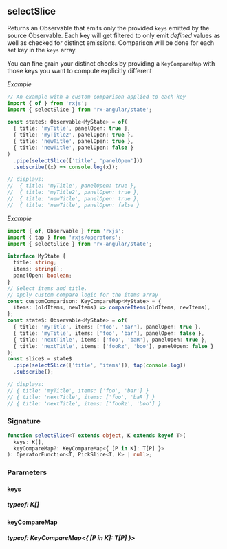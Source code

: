 ## selectSlice

Returns an Observable that emits only the provided `keys` emitted by the source Observable. Each key will get
filtered to only emit _defined_ values as well as checked for distinct emissions.
Comparison will be done for each set key in the `keys` array.

You can fine grain your distinct checks by providing a `KeyCompareMap` with those keys you want to compute
explicitly different

_Example_

```typescript
// An example with a custom comparison applied to each key
import { of } from 'rxjs';
import { selectSlice } from 'rx-angular/state';

const state$: Observable<MyState> = of(
  { title: 'myTitle', panelOpen: true },
  { title: 'myTitle2', panelOpen: true },
  { title: 'newTitle', panelOpen: true },
  { title: 'newTitle', panelOpen: false }
)
  .pipe(selectSlice(['title', 'panelOpen']))
  .subscribe((x) => console.log(x));

// displays:
//  { title: 'myTitle', panelOpen: true },
//  { title: 'myTitle2', panelOpen: true },
//  { title: 'newTitle', panelOpen: true },
//  { title: 'newTitle', panelOpen: false }
```

_Example_

```typescript
import { of, Observable } from 'rxjs';
import { tap } from 'rxjs/operators';
import { selectSlice } from 'rx-angular/state';

interface MyState {
  title: string;
  items: string[];
  panelOpen: boolean;
}
// Select items and title.
// apply custom compare logic for the items array
const customComparison: KeyCompareMap<MyState> = {
  items: (oldItems, newItems) => compareItems(oldItems, newItems),
};
const state$: Observable<MyState> = of(
  { title: 'myTitle', items: ['foo', 'bar'], panelOpen: true },
  { title: 'myTitle', items: ['foo', 'bar'], panelOpen: false },
  { title: 'nextTitle', items: ['foo', 'baR'], panelOpen: true },
  { title: 'nextTitle', items: ['fooRz', 'boo'], panelOpen: false }
);
const slice$ = state$
  .pipe(selectSlice(['title', 'items']), tap(console.log))
  .subscribe();

// displays:
// { title: 'myTitle', items: ['foo', 'bar'] }
// { title: 'nextTitle', items: ['foo', 'baR'] }
// { title: 'nextTitle', items: ['fooRz', 'boo'] }
```

### Signature

```typescript
function selectSlice<T extends object, K extends keyof T>(
  keys: K[],
  keyCompareMap?: KeyCompareMap<{ [P in K]: T[P] }>
): OperatorFunction<T, PickSlice<T, K> | null>;
```

### Parameters

#### keys

##### typeof: K[]

#### keyCompareMap

##### typeof: KeyCompareMap&#60;{ [P in K]: T[P] }&#62;

